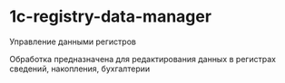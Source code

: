 # 1c-registry-data-manager
Управление данными регистров

Обработка предназначена для редактирования данных в регистрах сведений, накопления, бухгалтерии
